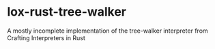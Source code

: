 # lox-rust-tree-walker
A mostly incomplete implementation of the tree-walker interpreter from Crafting Interpreters in Rust
